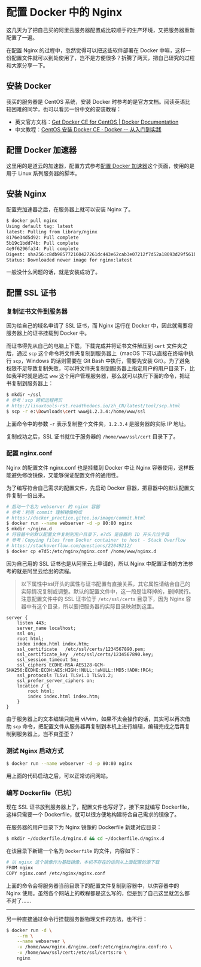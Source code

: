 # 配置 Docker 中的 Nginx

这几天为了把自己买的阿里云服务器配置成比较顺手的生产环境，又把服务器重新配置了一遍。

在配置 Nginx 的过程中，忽然觉得可以把这些软件部署在 Docker 中嘛，这样一份配置文件就可以到处使用了，岂不是方便很多？折腾了两天，把自己研究的过程和大家分享一下。

## 安装 Docker

我买的服务器是 CentOS 系统，安装 Docker 时参考的是官方文档。阅读英语比较困难的同学，也可以看另一份中文的安装教程：

- 英文官方文档：[Get Docker CE for CentOS | Docker Documentation](https://docs.docker.com/install/linux/docker-ce/centos/)
- 中文教程：[CentOS 安装 Docker CE · Docker -- 从入门到实践](https://docker_practice.gitee.io/install/centos.html)

## 配置 Docker 加速器

这里用的是道云的加速器，配置方式参考[配置 Docker 加速器](https://www.daocloud.io/mirror#accelerator-doc)这个页面，使用的是用于 Linux 系列服务器的脚本。

## 安装 Nginx

配置完加速器之后，在服务器上就可以安装 Nginx 了。

```sh
$ docker pull nginx
Using default tag: latest
latest: Pulling from library/nginx
8176e34d5d92: Pull complete
5b19c1bdd74b: Pull complete
4e9f6296fa34: Pull complete
Digest: sha256:c8db985772160427261dc443e62cab3e07212f7d52a18093d29f561b767bccb2
Status: Downloaded newer image for nginx:latest
```

一般没什么问题的话，就是安装成功了。

## 配置 SSL 证书

### 复制证书文件到服务器

因为给自己的域名申请了 SSL 证书，而 Nginx 运行在 Docker 中，因此就需要将服务器上的证书挂载到 Docker 中。

而证书得先从自己的电脑上下载，下载完成并将证书文件解压到 `cert` 文件夹之后，通过 `scp` 这个命令将文件夹复制到服务器上（macOS 下可以直接在终端中执行 `scp`，Windows 的话则需要在 Git Bash 中执行，需要先安装 Git）。为了避免权限不足导致复制失败，可以将文件夹复制到服务器上指定用户的用户目录下，比如我平时就是通过 `www` 这个用户管理服务器，那么就可以执行下面的命令，把证书复制到服务器上：

```sh
$ mkdir ~/ssl
# 参考：scp 跨机远程拷贝
# http://linuxtools-rst.readthedocs.io/zh_CN/latest/tool/scp.html
$ scp -r e:\Downloads\cert www@1.2.3.4:/home/www/ssl
```

上面命令中的参数 `-r` 表示复制整个文件夹，`1.2.3.4` 是服务器的实际 IP 地址。

复制成功之后，SSL 证书就位于服务器的 `/home/www/ssl/cert` 目录下了。

### 配置 nginx.conf

Nginx 的配置文件 nginx.conf 也是挂载到 Docker 中让 Nginx 容器使用，这样既能避免修改镜像，又能够保证配置文件的通用性。

为了编写符合自己需求的配置文件，先启动 Docker 容器，把容器中的默认配置文件复制一份出来。

```sh
# 启动一个名为 webserver 的 nginx 容器
# 参考：利用 commit 理解镜像构成
# https://docker_practice.gitee.io/image/commit.html
$ docker run --name webserver -d -p 80:80 nginx
$ mkdir ~/nginx.d
# 将容器中的默认配置文件复制到用户目录下，e7d5 是容器的 ID 开头几位字母
# 参考：Copying files from Docker container to host - Stack Overflow
# https://stackoverflow.com/questions/22049212/
$ docker cp e7d5:/etc/nginx/nginx.conf /home/www/nginx.d
```

因为自己用的 SSL 证书也是从阿里云上申请的，所以 Nginx 中配置证书的方法参考的就是阿里云给出的流程。

> 以下属性中ssl开头的属性与证书配置有直接关系，其它属性请结合自己的实际情况复制或调整。默认的配置文件中，这一段是注释掉的，删掉就行。
> 注意配置文件中的 SSL 证书位于 `/etc/ssl/certs` 目录下，因为 Nginx 容器中有这个目录，所以要把服务器的实际目录映射到这里。

```
server {
    listen 443;
    server_name localhost;
    ssl on;
    root html;
    index index.html index.htm;
    ssl_certificate   /etc/ssl/certs/1234567890.pem;
    ssl_certificate_key  /etc/ssl/certs/1234567890.key;
    ssl_session_timeout 5m;
    ssl_ciphers ECDHE-RSA-AES128-GCM-SHA256:ECDHE:ECDH:AES:HIGH:!NULL:!aNULL:!MD5:!ADH:!RC4;
    ssl_protocols TLSv1 TLSv1.1 TLSv1.2;
    ssl_prefer_server_ciphers on;
    location / {
        root html;
        index index.html index.htm;
    }
}
```

由于服务器上的文本编辑只能用 vi/vim，如果不太会操作的话，其实可以再次借助 `scp` 命令，把配置文件从服务器再复制到本机上进行编辑，编辑完成之后再复制到服务器上，岂不爽歪歪？

### 测试 Nginx 启动方式

```sh
$ docker run --name webserver -d -p 80:80 nginx
```

用上面的代码启动之后，可以正常访问网站。

### 编写 Dockerfile（已坑）

现在 SSL 证书放到服务器上了，配置文件也写好了，接下来就编写 Dockerfile，这样只需要一个 Dockerfile，就可以很方便地构建符合自己需求的镜像了。

在服务器的用户目录下为 Nginx 镜像的 Dockerfile 新建对应目录：

```sh
$ mkdir ~/dockerfile.d/nginx.d && cd ~/dockerfile.d/nginx.d
```

在该目录下新建一个名为 `Dockerfile` 的文件，内容如下：

```sh
# 以 nginx 这个镜像作为基础镜像，本机不存在的话则从上面配置的源下载
FROM nginx
COPY nginx.conf /etc/nginx/nginx.conf
```

上面的命令会将服务器当前目录下的配置文件复制到容器中，以供容器中的 Nginx 使用。虽然各个网站上的教程都是这么写的，但是到了自己这里就怎么都不对了……

---

另一种直接通过命令行挂载服务器物理文件的方法，也不行：

```sh
$ docker run -d \
    --rm \
    --name webserver \
    -v /home/www/nginx.d/nginx.conf:/etc/nginx/nginx.conf:ro \
    -v /home/www/ssl/cert:/etc/ssl/certs:ro \
    nginx
```
